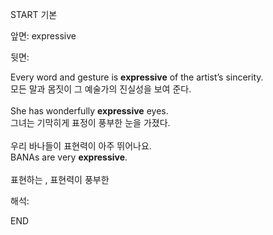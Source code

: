 START
기본

앞면:
expressive


뒷면:
<div>Every word and gesture is <strong>expressive</strong> of the artist’s sincerity. </div><div><div>모든 말과 몸짓이 그 예술가의 진실성을 보여 준다.</div></div><div><br></div><div><div>She has wonderfully <strong>expressive</strong> eyes. </div><div><div>그녀는 기막히게 표정이 풍부한 눈을 가졌다.</div></div></div><div><br></div><div><div><div><span>우리 바나들이 표현력이 아주 뛰어나요.</span></div></div><div><div><span>BANAs are very <strong>expressive</strong>.</span></div></div></div><div><br></div><div>표현하는 , 표현력이 풍부한</div>


해석:
<!--ID: 1746614453873-->
END